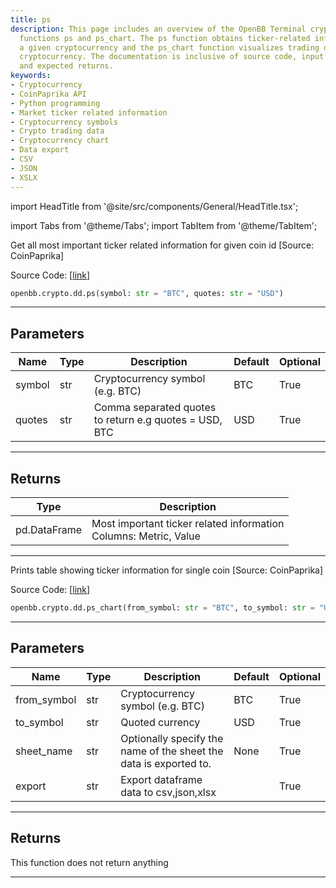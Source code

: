 ```yaml
---
title: ps
description: This page includes an overview of the OpenBB Terminal cryptocurrency
  functions ps and ps_chart. The ps function obtains ticker-related information for
  a given cryptocurrency and the ps_chart function visualizes trading data for a particular
  cryptocurrency. The documentation is inclusive of source code, input parameters,
  and expected returns.
keywords:
- Cryptocurrency
- CoinPaprika API
- Python programming
- Market ticker related information
- Cryptocurrency symbols
- Crypto trading data
- Cryptocurrency chart
- Data export
- CSV
- JSON
- XSLX
---
```


import HeadTitle from '@site/src/components/General/HeadTitle.tsx';

<HeadTitle title="crypto.dd.ps - Reference | OpenBB SDK Docs" />

import Tabs from '@theme/Tabs';
import TabItem from '@theme/TabItem';

<Tabs>
<TabItem value="model" label="Model" default>

Get all most important ticker related information for given coin id [Source: CoinPaprika]

Source Code: [[link](https://github.com/OpenBB-finance/OpenBBTerminal/tree/main/openbb_terminal/cryptocurrency/due_diligence/coinpaprika_model.py#L290)]

```python wordwrap
openbb.crypto.dd.ps(symbol: str = "BTC", quotes: str = "USD")
```

---

## Parameters

| Name | Type | Description | Default | Optional |
| ---- | ---- | ----------- | ------- | -------- |
| symbol | str | Cryptocurrency symbol (e.g. BTC) | BTC | True |
| quotes | str | Comma separated quotes to return e.g quotes = USD, BTC | USD | True |


---

## Returns

| Type | Description |
| ---- | ----------- |
| pd.DataFrame | Most important ticker related information<br/>Columns: Metric, Value |
---



</TabItem>
<TabItem value="view" label="Chart">

Prints table showing ticker information for single coin [Source: CoinPaprika]

Source Code: [[link](https://github.com/OpenBB-finance/OpenBBTerminal/tree/main/openbb_terminal/cryptocurrency/due_diligence/coinpaprika_view.py#L307)]

```python wordwrap
openbb.crypto.dd.ps_chart(from_symbol: str = "BTC", to_symbol: str = "USD", export: str = "", sheet_name: Optional[str] = None)
```

---

## Parameters

| Name | Type | Description | Default | Optional |
| ---- | ---- | ----------- | ------- | -------- |
| from_symbol | str | Cryptocurrency symbol (e.g. BTC) | BTC | True |
| to_symbol | str | Quoted currency | USD | True |
| sheet_name | str | Optionally specify the name of the sheet the data is exported to. | None | True |
| export | str | Export dataframe data to csv,json,xlsx |  | True |


---

## Returns

This function does not return anything

---



</TabItem>
</Tabs>